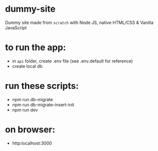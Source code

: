 # dummy-site
Dummy site made from `scratch` with Node JS, native HTML/CSS &amp; Vanilla JavaScript

# to run the app:
- in `api` folder, create .env file (see .env.default for reference)
- create local db

# run these scripts:
- npm run db-migrate
- npm run db-migrate-insert-init
- npm run dev

# on browser:
- http:localhost:3000
